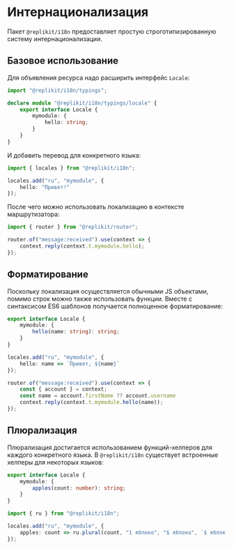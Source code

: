 # Интернационализация

Пакет `@replikit/i18n` предоставляет простую строготипизированную систему интернационализации.

## Базовое использование

Для объявления ресурса надо расширить интерфейс `Locale`:

```ts
import "@replikit/i18n/typings";

declare module "@replikit/i18n/typings/locale" {
    export interface Locale {
        mymodule: {
            hello: string;
        }
    }
}
```

И добавить перевод для конкретного языка:

```ts
import { locales } from "@replikit/i18n";

locales.add("ru", "mymodule", {
    hello: "Привет!"
});
```

После чего можно использовать локализацию в контексте маршрутизатора:

```ts
import { router } from "@replikit/router";

router.of("message:received").use(context => {
    context.reply(context.t.mymodule.hello);
});
```

## Форматирование

Поскольку локализация осуществляется обычными JS объектами, помимо строк можно также использовать функции.
Вместе с синтаксисом ES6 шаблонов получается полноценное форматирование:

```ts
export interface Locale {
    mymodule: {
        hello(name: string): string;
    }
}

locales.add("ru", "mymodule", {
    hello: name => `Привет, ${name}`
});

router.of("message:received").use(context => {
    const { account } = context;
    const name = account.firstName ?? account.username
    context.reply(context.t.mymodule.hello(name));
});
```

## Плюрализация

Плюрализация достигается использованием функций-хелперов для каждого конкретного языка.
В `@replikit/i18n` существует встроенные хелперы для некоторых языков:

```ts
export interface Locale {
    mymodule: {
        apples(count: number): string;
    }
}

import { ru } from "@replikit/i18n";

locales.add("ru", "mymodule", {
    apples: count => ru.plural(count, "1 яблоко", "$ яблока", `$ яблок`)
});
```
